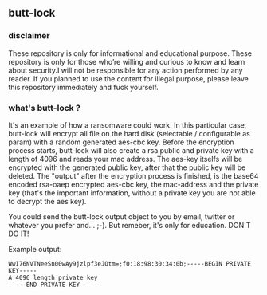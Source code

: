 ## butt-lock

### disclaimer
These repository is only for informational and educational purpose. These repository is only for those who’re willing and curious to know and learn about security.I will not be responsible for any action performed by any reader. If you planned to use the content for illegal purpose, please leave this repository immediately and fuck yourself.

### what's butt-lock ?
It's an example of how a ransomware could work. In this particular case, butt-lock will encrypt all file on the hard disk (selectable / configurable as param) with
a random generated aes-cbc key. Before the encryption process starts, butt-lock will also create a rsa public and private key with a length of 4096 and reads your
mac address. The aes-key itselfs will be encrypted with the generated public key, after that the public key will be deleted. The "output" after the encryption process
is finished, is the base64 encoded rsa-oaep encrypted aes-cbc key, the mac-address and the private key (that's the important information, without a private key you are not able to decrypt the aes key).

You could send the butt-lock output object to you by email, twitter or whatever you prefer and... ;-). But remeber, it's only for education. DON'T DO IT!

Example output:

```ascii
WwI76NVTNeeSn00wAy9jzlpf3eJOtm=;f0:18:98:30:34:0b;-----BEGIN PRIVATE KEY-----
A 4096 length private key
-----END PRIVATE KEY-----
```